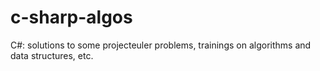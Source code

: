 # c-sharp-algos
C#: solutions to some projecteuler problems, trainings on algorithms and data structures, etc.
